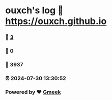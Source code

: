 # ouxch's log :link: https://ouxch.github.io 
### :page_facing_up: [3](https://ouxch.github.io/tag.html) 
### :speech_balloon: 0 
### :hibiscus: 3937 
### :alarm_clock: 2024-07-30 13:30:52 
### Powered by :heart: [Gmeek](https://github.com/Meekdai/Gmeek)
